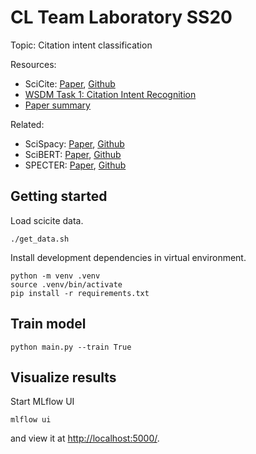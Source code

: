 # CL Team Laboratory SS20

Topic: Citation intent classification

Resources:
- SciCite: [Paper](https://www.aclweb.org/anthology/N19-1361.pdf), [Github](https://github.com/allenai/scicite)
- [WSDM Task 1: Citation Intent Recognition](http://www.wsdm-conference.org/2020/wsdm-cup-2020.php)
- [Paper summary](https://medium.com/dair-ai/structural-scaffolds-for-citation-intent-classification-in-scientific-publications-e5acd2f0ebf9)

Related:
- SciSpacy: [Paper](https://www.aclweb.org/anthology/W19-5034/), [Github](https://github.com/allenai/scispacy)
- SciBERT: [Paper](https://www.aclweb.org/anthology/D19-1371.pdf), [Github](https://github.com/allenai/scibert)
- SPECTER: [Paper](https://arxiv.org/pdf/2004.07180.pdf), [Github](https://github.com/allenai/specter)

## Getting started
Load scicite data.
```
./get_data.sh
```

Install development dependencies in virtual environment.
```
python -m venv .venv
source .venv/bin/activate
pip install -r requirements.txt
```

## Train model

```
python main.py --train True
```

## Visualize results

Start MLflow UI
```
mlflow ui
```
and view it at [http://localhost:5000/](http://localhost:5000/).

